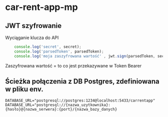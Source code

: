 # car-rent-app-mp


## JWT szyfrowanie 
Wyciąganie klucza do API
```js 
    console.log('secret', secret);
    console.log('parsedToken', parsedToken);
    console.log('moja zaszyfrowana wartość' , jwt.sign(parsedToken, secret))
```
Zaszyfrowana wartość = to co jest przekazywane w Token Bearer

## Ścieżka połączenia z DB Postgres, zdefiniowana w pliku env.

`DATABASE_URL="postgresql://postgres:1234@localhost:5433/carrentapp"`
`DATABASE_URL="postgresql://{nazwa_uzytkownika}:{hasło}@{nazwa_serwera}:{port}/{nazwa_bazy_danych}`

